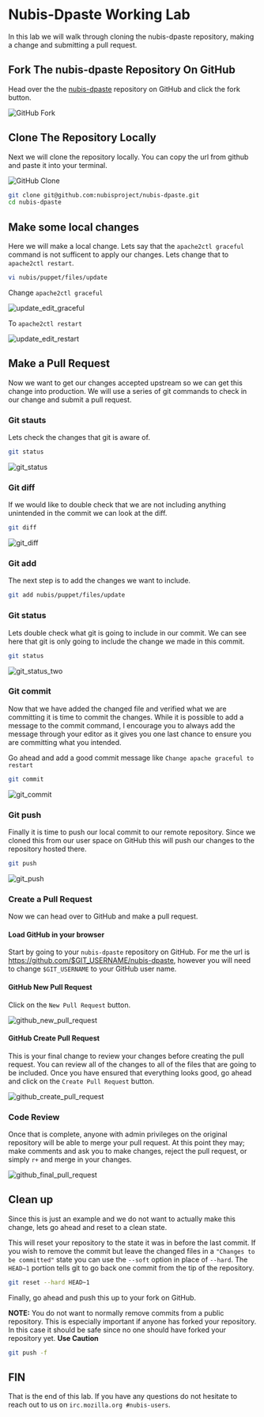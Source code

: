 ﻿# Nubis-Dpaste Working Lab
In this lab we will walk through cloning the nubis-dpaste repository, making a change and submitting a pull request.

## Fork The nubis-dpaste Repository On GitHub
Head over the the [nubis-dpaste](https://github.com/Nubisproject/nubis-dpaste) repository on GitHub and click the fork button.

![GitHub Fork](../media/labs/nubis-dpaste-lab/github_fork.png "GitHub Fork")

## Clone The Repository Locally
Next we will clone the repository locally. You can copy the url from github and paste it into your terminal.

![GitHub Clone](../media/labs/nubis-dpaste-lab/github_clone.png "GitHub Clone")

```bash
git clone git@github.com:nubisproject/nubis-dpaste.git
cd nubis-dpaste
```

## Make some local changes
Here we will make a local change. Lets say that the ```apache2ctl graceful``` command is not sufficent to apply our changes. Lets change that to ```apache2ctl restart```.

```bash
vi nubis/puppet/files/update
```

Change ```apache2ctl graceful```

![update_edit_graceful](../media/labs/nubis-dpaste-lab/update_edit_graceful.png "update_edit_graceful")

To ```apache2ctl restart```

![update_edit_restart](../media/labs/nubis-dpaste-lab/update_edit_restart.png "update_edit_restart")

## Make a Pull Request
Now we want to get our changes accepted upstream so we can get this change into production. We will use a series of git commands to check in our change and submit a pull request.

### Git stauts
Lets check the changes that git is aware of.

```bash
git status
```

![git_status](../media/labs/nubis-dpaste-lab/git_status.png "git_status")

### Git diff
If we would like to double check that we are not including anything unintended in the commit we can look at the diff.

```bash
git diff
```

![git_diff](../media/labs/nubis-dpaste-lab/git_diff.png "git_diff")

### Git add
The next step is to add the changes we want to include.

```bash
git add nubis/puppet/files/update
```

### Git status
Lets double check what git is going to include in our commit. We can see here that git is only going to include the change we made in this commit.

```bash
git status
```

![git_status_two](../media/labs/nubis-dpaste-lab/git_status_two.png "git_status_two")

### Git commit
Now that we have added the changed file and verified what we are committing it is time to commit the changes. While it is possible to add a message to the commit command, I encourage you to always add the message through your editor as it gives you one last chance to ensure you are committing what you intended.

Go ahead and add a good commit message like ```Change apache graceful to restart```
```bash
git commit
```

![git_commit](../media/labs/nubis-dpaste-lab/git_commit.png "git_commit")

### Git push
Finally it is time to push our local commit to our remote repository. Since we cloned this from our user space on GitHub this will push our changes to the repository hosted there.

```bash
git push
```

![git_push](../media/labs/nubis-dpaste-lab/git_push.png "git_push")

### Create a Pull Request
Now we can head over to GitHub and make a pull request.

#### Load GitHub in your browser
Start by going to your ```nubis-dpaste``` repository on GitHub. For me the url is https://github.com/$GIT_USERNAME/nubis-dpaste, however you will need to change ```$GIT_USERNAME``` to your GitHub user name.

#### GitHub New Pull Request
Click on the ```New Pull Request``` button.

![github_new_pull_request](../media/labs/nubis-dpaste-lab/github_new_pull_request.png "github_new_pull_request")

#### GitHub Create Pull Request
This is your final change to review your changes before creating the pull request. You can review all of the changes to all of the files that are going to be included. Once you have ensured that everything looks good, go ahead and click on the ```Create Pull Request``` button.

![github_create_pull_request](../media/labs/nubis-dpaste-lab/github_create_pull_request.png "github_create_pull_request")

### Code Review
Once that is complete, anyone with admin privileges on the original repository will be able to merge your pull request. At this point they may; make comments and ask you to make changes, reject the pull request, or simply ```r+``` and merge in your changes.

![github_final_pull_request](../media/labs/nubis-dpaste-lab/github_final_pull_request.png "github_final_pull_request")

## Clean up
Since this is just an example and we do not want to actually make this change, lets go ahead and reset to a clean state.

This will reset your repository to the state it was in before the last commit. If you wish to remove the commit but leave the changed files in a ```"Changes to be committed"``` state you can use the ```--soft``` option in place of ```--hard```. The ```HEAD~1``` portion tells git to go back one commit from the tip of the repository.

```bash
git reset --hard HEAD~1
```

Finally, go ahead and push this up to your fork on GitHub.

**NOTE:** You do not want to normally remove commits from a public repository. This is especially important if anyone has forked your repository. In this case it should be safe since no one should have forked your repository yet. **Use Caution**
```bash
git push -f
```

## FIN
That is the end of this lab. If you have any questions do not hesitate to reach out to us on ```irc.mozilla.org #nubis-users```.
